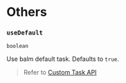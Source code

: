 # Others

### `useDefault`

`boolean`

Use balm default task. Defaults to `true`.

> Refer to [Custom Task API](../api/toc.md)
